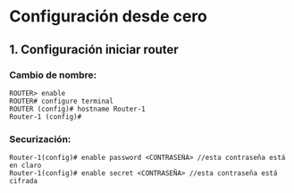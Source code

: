 # Configuración desde cero
## 1. Configuración iniciar router
### Cambio de nombre:
```
ROUTER> enable
ROUTER# configure terminal
ROUTER (config)# hostname Router-1
Router-1 (config)#
```
### Securización:
```
Router-1(config)# enable password <CONTRASEÑA> //esta contraseña está en claro
Router-1(config)# enable secret <CONTRASEÑA> //esta contraseña está cifrada
```
